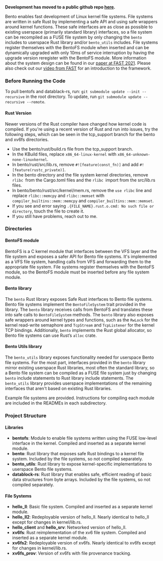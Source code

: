 **Development has moved to a public github repo [here](https://github.com/smiller123/bento).**

Bento enables fast development of Linux kernel file systems. File systems are written in safe Rust by implementing a safe API and using safe wrappers around kernel functions. These safe interfaces are as close as possible to existing userspace (primarily standard library) interfaces, so a file system can be recompiled as a FUSE file system by only changing the `bento` includes to userspace Rust library and/or `bento_utils` includes. File systems register themselves with the BentoFS module when inserted and can be dynamically upgraded with only 10ms of service interruption by having the upgrade version reregister with the BentoFS module. More information about the system design can be found in our [paper at FAST 2021](https://www.usenix.org/system/files/fast21-miller.pdf). Please also check out our [video from FAST](https://www.usenix.org/conference/fast21/presentation/miller) for an introduction to the framework.

### Before Running the Code
To pull bentofs and datablack-rs, run: `git submodule update --init --recursive` in the root directory. 
To update, run `git submodule update --recursive --remote`.

#### Rust Version
Newer versions of the Rust compiler have changed how kernel code is compiled. If you're using a recent version of Rust and run into issues, try the following steps, which can be seen in the tcp_support branch for the bento and xv6fs directories.
* Use the bento/rust/build.rs file from the tcp_support branch.
* In the KBuild files, replace `x86_64-linux-kernel` with `x86_64-unknown-none-linuxkernel`.
* In bento/rust/src/lib.rs, remove `#![feature(const_fn)]` and add `#![feature(rustc_private)]`.
* In the bento directory and the file system kernel directories, remove `rlibc `from the Cargo.toml files and the `rlibc `import from the src/lib.rs files.
* In bento/bento/rust/src/kernel/mem.rs, remove the `use rlibc` line and replace `rlibc::memcpy` and `rlibc::memset` with `compiler_builtins::mem::memcpy` and `compiler_builtins::mem::memset`.
* If you see and error saying `.{FILE_NAME}.rust.o.cmd: No such file or directory`, touch the file to create it. 
* If you still have problems, reach out to me.

### Directories

#### BentoFS module
BentoFS is a C kernel module that interfaces between the VFS layer and the file system and exposes a safer API for Bento file systems. It's implemented as a VFS file system, handling calls from VFS and forwarding them to the appropriate file system. File systems register themselves with the BentoFS module, so the BentoFS module must be inserted before any file system module.

#### Bento library
The `bento` Rust library exposes Safe Rust interfaces to Bento file systems. Bento file systems implement the `BentoFileSystem` trait provided in the library. The `bento` library receives calls from BentoFS and translates these into safe calls to `BentoFileSystem` methods. The `bento` library also exposes safe wrappers around kernel types and functions, such as the `RwLock` for the kernel read-write semaphore and `TcpStream` and `TcpListener` for the kernel TCP bindings. Additionally, `bento` implements the Rust global allocator, so Bento file systems can use Rust’s `alloc` crate.

#### Bento Utils library
The `bento_utils` library exposes functionality needed for userspace Bento file systems. For the most part, interfaces provided in the `bento` library mirror existing userspace Rust libraries, most often the standard library, so a Bento file system can be compiled as a FUSE file system just by changing `bento` include statements to Rust library include statements. The `bento_utils` library provides userspace implementations of the remaining interfaces that aren't based on existing Rust libraries.

Example file systems are provided. Instructions for compiling each module are included in the READMEs in each subdirectory.

### Project Structure

#### Libraries
* **bentofs**: Module to enable file systems written using the FUSE low-level interface in the kernel. Compiled and inserted as a separate kernel module.
* **bento**: Rust library that exposes safe Rust bindings to a kernel file system. Included by the file systems, so not compiled separately.
* **bento_utils**: Rust library to expose kernel-specific implementations to userspace Bento file systems.
* **datablock-rs**: Rust library that enables safe, efficient reading of basic data structures from byte arrays. Included by the file systems, so not compiled separately.

#### File Systems
* **hello_ll**: Basic file system. Compiled and inserted as a separate kernel module.
* **hello_ll2**: Redeployable version of hello_ll. Nearly identical to hello_ll except for changes in kernel/lib.rs.
* **hello_client** and **hello_srv**: Networked version of hello_ll.
* **xv6fs**: Rust reimplementation of the xv6 file system. Compiled and inserted as a separate kernel module.
* **xv6fs2**: Redeployable version of xv6fs. Nearly identical to xv6fs except for changes in kernel/lib.rs.
* **xv6fs_prov**: Version of xv6fs with file provenance tracking.

